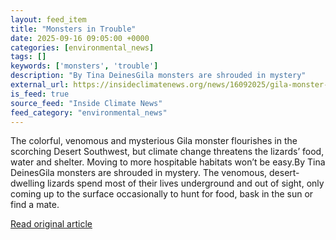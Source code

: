 ```yaml
---
layout: feed_item
title: "Monsters in Trouble"
date: 2025-09-16 09:05:00 +0000
categories: [environmental_news]
tags: []
keywords: ['monsters', 'trouble']
description: "By Tina DeinesGila monsters are shrouded in mystery"
external_url: https://insideclimatenews.org/news/16092025/gila-monster-under-threat-southwest-desert/
is_feed: true
source_feed: "Inside Climate News"
feed_category: "environmental_news"
---
```


The colorful, venomous and mysterious Gila monster flourishes in the scorching Desert Southwest, but climate change threatens the lizards’ food, water and shelter. Moving to more hospitable habitats won’t be easy.By Tina DeinesGila monsters are shrouded in mystery. The venomous, desert-dwelling lizards spend most of their lives underground and out of sight, only coming up to the surface occasionally to hunt for food, bask in the sun or find a mate.

[Read original article](https://insideclimatenews.org/news/16092025/gila-monster-under-threat-southwest-desert/)
